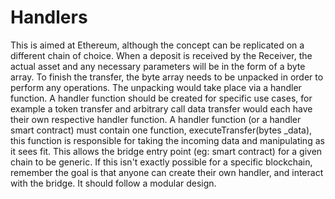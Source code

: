 # Handlers

This is aimed at Ethereum, although the concept can be replicated on a different chain of choice. When a deposit is received by the Receiver, the actual asset and any necessary parameters will be in the form of a byte array. To finish the transfer, the byte array needs to be unpacked in order to perform any operations. The unpacking would take place via a handler function. A handler function should be created for specific use cases, for example a token transfer and arbitrary call data transfer would each have their own respective handler function. A handler function (or a handler smart contract) must contain one function, executeTransfer(bytes _data), this function is responsible for taking the incoming data and manipulating as it sees fit. This allows the bridge entry point (eg: smart contract) for a given chain to be generic. If this isn't exactly possible for a specific blockchain, remember the goal is that anyone can create their own handler, and interact with the bridge. It should follow a modular design.